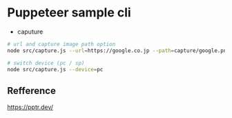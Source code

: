 # Puppeteer sample cli

- caputure

```sh
# url and capture image path option 
node src/capture.js --url=https://google.co.jp --path=capture/google.png

# switch device (pc / sp)
node src/capture.js --device=pc
```

## Refference 

https://pptr.dev/